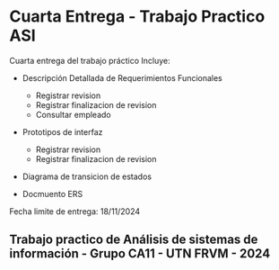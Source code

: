 # Cuarta Entrega - Trabajo Practico ASI

Cuarta entrega del trabajo práctico Incluye:

- Descripción Detallada de Requerimientos Funcionales
    - Registrar revision
    - Registrar finalizacion de revision
    - Consultar empleado

- Prototipos de interfaz
    - Registrar revision
    - Registrar finalizacion de revision

- Diagrama de transicion de estados

- Docmuento ERS

Fecha limite de entrega: 18/11/2024


## Trabajo practico de Análisis de sistemas de información - Grupo CA11 - UTN FRVM - 2024
